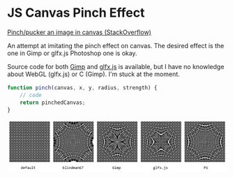 # JS Canvas Pinch Effect

[Pinch/pucker an image in canvas (StackOverflow)](http://stackoverflow.com/questions/33402497/pinch-pucker-an-image-in-canvas)

An attempt at imitating the pinch effect on canvas. The desired effect is the one in Gimp or glfx.js Photoshop one is okay.

Source code for both [Gimp](https://www.gimp.org/source/#stable-version-28x) and [glfx.js](https://github.com/evanw/glfx.js) is available, but I have no knowledge about WebGL (glfx.js) or C (Gimp). I'm stuck at the moment.

```javascript
function pinch(canvas, x, y, radius, strength) {
	// code
	return pinchedCanvas;
}
```

![Pinch Effect Comparison](https://raw.githubusercontent.com/akinuri/canvas-pinch/master/pinched%20images/_comparison.jpg)